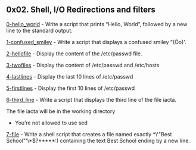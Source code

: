 ## 0x02. Shell, I/O Redirections and filters

[0-hello_world](./0-hello_world) - Write a script that prints “Hello, World”, followed by a new line to the standard output.

[1-confused_smiley](./1-confused_smiley) - Write a script that displays a confused smiley "(Ôo)'.

[2-hellofile](./2-hellofile) - Display the content of the /etc/passwd file.

[3-twofiles](./3-twofiles) - Display the content of /etc/passwd and /etc/hosts

[4-lastlines](./4-lastlines) - Display the last 10 lines of /etc/passwd

[5-firstlines](./5-firstlines) - Display the first 10 lines of /etc/passwd

[6-third_line](./6-third_line) - Write a script that displays the third line of the file iacta.

The file iacta will be in the working directory

- You’re not allowed to use sed

[7-file](./7-file) - Write a shell script that creates a file named exactly \*\\'"Best School"\'\\\*$\?\*\*\*\*\*:) containing the text Best School ending by a new line.
